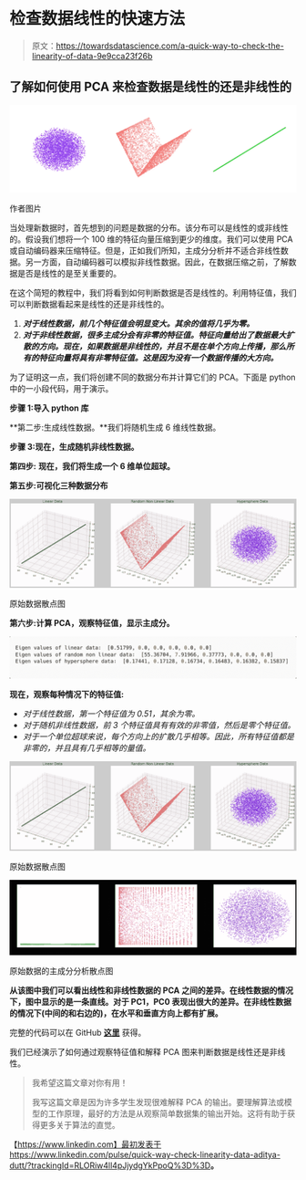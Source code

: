# 检查数据线性的快速方法

> 原文：<https://towardsdatascience.com/a-quick-way-to-check-the-linearity-of-data-9e9cca23f26b>

## 了解如何使用 PCA 来检查数据是线性的还是非线性的

![](img/892cb28772b040126d7100b0b7f90103.png)

作者图片

当处理新数据时，首先想到的问题是数据的分布。该分布可以是线性的或非线性的。假设我们想将一个 100 维的特征向量压缩到更少的维度。我们可以使用 PCA 或自动编码器来压缩特征。但是，正如我们所知，主成分分析并不适合非线性数据。另一方面，自动编码器可以模拟非线性数据。因此，在数据压缩之前，了解数据是否是线性的是至关重要的。

在这个简短的教程中，我们将看到如何判断数据是否是线性的。利用特征值，我们可以判断数据看起来是线性的还是非线性的。

1.  ***对于线性数据，前几个特征值会明显变大。其余的值将几乎为零。***
2.  ***对于非线性数据，很多主成分会有非零的特征值。特征向量给出了数据最大扩散的方向。现在，如果数据是非线性的，并且不是在单个方向上传播，那么所有的特征向量将具有非零特征值。这是因为没有一个数据传播的大方向。***

为了证明这一点，我们将创建不同的数据分布并计算它们的 PCA。下面是 python 中的一小段代码，用于演示。

**步骤 1:导入 python 库**

**第二步:生成线性数据。**我们将随机生成 6 维线性数据。

**步骤 3:现在，生成随机非线性数据。**

**第四步:** **现在，我们将生成一个 6 维单位超球。**

**第五步:可视化三种数据分布**

![](img/fe9f50bf460bbfd8ec152c911c5d4c60.png)

原始数据散点图

**第六步:计算 PCA，观察特征值，显示主成分。**

![](img/ed3f2d152d89a682363463844dde5cfa.png)

**现在，观察每种情况下的特征值:**

*   *对于线性数据，第一个特征值为 0.51，其余为零。*
*   *对于随机非线性数据，前 3 个特征值具有有效的非零值，然后是零个特征值。*
*   *对于一个单位超球来说，每个方向上的扩散几乎相等。因此，所有特征值都是非零的，并且具有几乎相等的量值。*

![](img/fe9f50bf460bbfd8ec152c911c5d4c60.png)

原始数据散点图

![](img/f8d66403cd8eda660bcce4d33b0ce99e.png)

原始数据的主成分分析散点图

**从该图中我们可以看出线性和非线性数据的 PCA 之间的差异。在线性数据的情况下，图中显示的是一条直线。对于 PC1，PC0 表现出很大的差异。在非线性数据的情况下(中间的和右边的)，在水平和垂直方向上都有扩展。**

完整的代码可以在 GitHub [**这里**](https://github.com/AdityaDutt/PCALinearityCheck) 获得。

我们已经演示了如何通过观察特征值和解释 PCA 图来判断数据是线性还是非线性。

> 我希望这篇文章对你有用！
> 
> 我写这篇文章是因为许多学生发现很难解释 PCA 的输出。要理解算法或模型的工作原理，最好的方法是从观察简单数据集的输出开始。这将有助于获得更多关于算法的直觉。

【https://www.linkedin.com】最初发表于<https://www.linkedin.com/pulse/quick-way-check-linearity-data-aditya-dutt/?trackingId=RLORiw4ll4pJjydgYkPpoQ%3D%3D>**。**